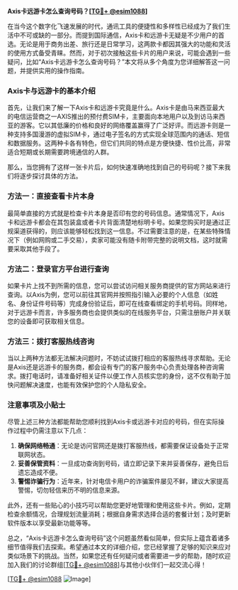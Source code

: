 **Axis卡远游卡怎么查询号码？[[TG💪+ @esim1088](https://t.me/s/esim1088)]**

在当今这个数字化飞速发展的时代，通讯工具的便捷性和多样性已经成为了我们生活中不可或缺的一部分。而提到国际通信，Axis卡和远游卡无疑是不少用户的首选。无论是用于商务出差、旅行还是日常学习，这两款卡都因其强大的功能和灵活的使用方式备受青睐。然而，对于初次接触这些卡片的用户来说，可能会遇到一些疑问，比如“Axis卡远游卡怎么查询号码？”本文将从多个角度为您详细解答这一问题，并提供实用的操作指南。

### Axis卡与远游卡的基本介绍

首先，让我们来了解一下Axis卡和远游卡究竟是什么。Axis卡是由马来西亚最大的电信运营商之一AXIS推出的预付费SIM卡，主要面向本地用户以及到访马来西亚的游客。它以其低廉的价格和良好的网络覆盖赢得了广泛好评。而远游卡则是一种支持多国漫游的虚拟SIM卡，通过电子签名的方式实现全球范围内的通话、短信和数据服务。这两种卡各有特色，但它们共同的特点是方便快捷、性价比高，非常适合短期或长期需要跨境通信的人群。

那么，当您拥有了这样一张卡片后，如何快速准确地找到自己的号码呢？接下来我们将逐步探讨具体的方法。

### 方法一：直接查看卡片本身

最简单直接的方式就是检查卡片本身是否印有您的号码信息。通常情况下，Axis卡和远游卡都会在其包装盒或者卡片背面清楚地标明卡号。如果您购买时是通过正规渠道获得的，则应该能够轻松找到这一信息。不过需要注意的是，在某些特殊情况下（例如网购或二手交易），卖家可能没有随卡附带完整的说明文档，这时就需要采取其他手段了。

### 方法二：登录官方平台进行查询

如果卡片上找不到所需的信息，您可以尝试访问相关服务商提供的官方网站来进行查询。以Axis为例，您可以前往其官网并按照指引输入必要的个人信息（如姓名、身份证件号码等）完成身份验证后，即可在线查看绑定的手机号码。同样地，对于远游卡而言，许多服务商也会提供类似的在线服务平台，只需注册账户并关联您的设备即可获取相关信息。

### 方法三：拨打客服热线咨询

当以上两种方法都无法解决问题时，不妨试试拨打相应的客服热线寻求帮助。无论是Axis还是远游卡的服务商，都会设有专门的客户服务中心负责处理各种咨询需求。拨打电话时，请准备好相关证件以便工作人员核实您的身份，这不仅有助于加快问题解决速度，也能有效保护您的个人隐私安全。

### 注意事项及小贴士

尽管上述三种方法都能帮助您顺利找到Axis卡或远游卡对应的号码，但在实际操作过程中仍需注意以下几点：

1. **确保网络畅通**：无论是访问官网还是拨打客服热线，都需要保证设备处于正常联网状态。
2. **妥善保管资料**：一旦成功查询到号码，请立即记录下来并妥善保存，避免日后遗忘造成不便。
3. **警惕诈骗行为**：近年来，针对电信卡用户的诈骗案件屡见不鲜，建议大家提高警惕，切勿轻信来历不明的信息来源。

此外，还有一些贴心的小技巧可以帮助您更好地管理和使用这些卡片。例如，定期检查余额情况，合理规划流量消耗；根据自身需求选择合适的套餐计划；及时更新软件版本以享受最新功能等等。

总之，“Axis卡远游卡怎么查询号码”这个问题虽然看似简单，但实际上蕴含着诸多细节值得我们去探索。希望通过本文的详细介绍，您已经掌握了足够的知识来应对类似场景下的挑战。当然，如果您还有任何疑问或者需要进一步的帮助，随时欢迎加入我们的讨论群组[[TG💪+ @esim1088](https://t.me/s/esim1088)]与其他小伙伴们一起交流心得！

[[TG💪+ @esim1088](https://t.me/s/esim1088) ![Image](https://i.postimg.cc/4NQfJmqS/Snipaste-2025-05-13-00-14-12.png)]